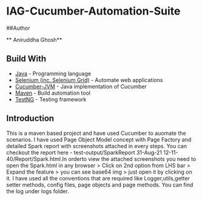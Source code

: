 # IAG-Cucumber-Automation-Suite
##Author

** Aniruddha Ghosh**

## Build With

* [Java](https://en.wikipedia.org/wiki/Java_(programming_language)) - Programming language
* [Selenium (inc. Selenium Grid)](https://en.wikipedia.org/wiki/Selenium_(software)) - Automate web applications
* [Cucumber-JVM](https://github.com/cucumber/cucumber-jvm) - Java implementation of Cucumber
* [Maven](https://en.wikipedia.org/wiki/Apache_Maven) - Build automation tool
* [TestNG](https://en.wikipedia.org/wiki/TestNG) - Testing framework

## Introduction

This is a maven based project and have used Cucumber to auomate the scenarios. I have used Page Object Model concept with Page Factory and detailed Spark report with screenshots attached in every steps.
You can checkout the report here - test-output/SparkReport 31-Aug-21 12-11-40/Report/Spark.html.In orderto view the attached screenshots you need to open the Spark.html in any browser > Click on 2nd option from LHS bar >
Expand the feature > you can see base64 img > just open it by clicking on it.
I have used all the conventions that are required like Logger,utils,getter setter methods, config files, page objects and page methods. You can find the log under logs folder.


